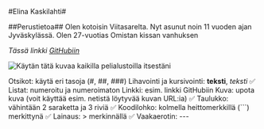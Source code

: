 #Elina Kaskilahti#

##Perustietoa##
Olen kotoisin Viitasarelta. Nyt asunut noin 11 vuoden ajan Jyväskylässä.
Olen 27-vuotias
Omistan kissan vanhuksen





*Tässä linkki [GitHubiin](https://github.com/)*




![Käytän tätä kuvaa kaikilla pelialustoilla itsestäni](https://blogger.googleusercontent.com/img/b/R29vZ2xl/AVvXsEgEpieDhmDfkBjkNZ4uuVvIxezbZEQ_HnxpI1xXSo0l95i8y4N3E66L5czH-EG6NGDWgIqodthy_yoPkd_cFBJQUubGmUFh9MVNtaRD0tcZAJNV3cWHNlIZiWu0Ry_7JgMukvllTONdJlY/s1600/cinderella-disneyscreencaps.com-1824+(800x593).jpg)



 Otsikot: käytä eri tasoja (#, ##, ###)
 Lihavointi ja kursivointi: **teksti**, *teksti*
✅ Listat: numeroitu ja numeroimaton
 Linkki: esim. linkki GitHubiin
 Kuva: upota kuva (voit käyttää esim. netistä löytyvää kuvan URL:ia)
✅ Taulukko: vähintään 2 saraketta ja 3 riviä
✅ Koodilohko: kolmella heittomerkkillä (```) merkittynä
✅ Lainaus: > merkinnällä
✅ Vaakaerotin: ---